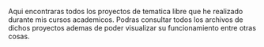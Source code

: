 Aqui encontraras todos los proyectos de tematica libre que he realizado durante mis cursos academicos. Podras consultar todos los archivos de dichos proyectos ademas de poder visualizar su funcionamiento entre otras cosas.
